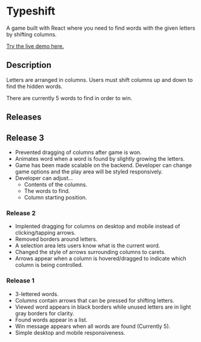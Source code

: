 # Typeshift

A game built with React where you need to find words with the given letters by shifting columns.

[Try the live demo here.](https://typeshift.hectorsuazo.com/)

## Description

Letters are arranged in columns. Users must shift columns up and down to find the hidden words.

There are currently 5 words to find in order to win.

## Releases

## Release 3

- Prevented dragging of columns after game is won.
- Animates word when a word is found by slightly growing the letters.
- Game has been made scalable on the backend. Developer can change game options and the play area will be styled responsively.
- Developer can adjust...
  - Contents of the columns.
  - The words to find.
  - Column starting position.

### Release 2

- Implented dragging for columns on desktop and mobile instead of clicking/tapping arrows.
- Removed borders around letters.
- A selection area lets users know what is the current word.
- Changed the style of arrows surrounding columns to carets.
- Arrows appear when a column is hovered/dragged to indicate which column is being controlled.

### Release 1

- 3-lettered words.
- Columns contain arrows that can be pressed for shifting letters.
- Viewed word appears in black borders while unused letters are in light gray borders for clarity.
- Found words appear in a list.
- Win message appears when all words are found (Currently 5).
- Simple desktop and mobile responsiveness.
